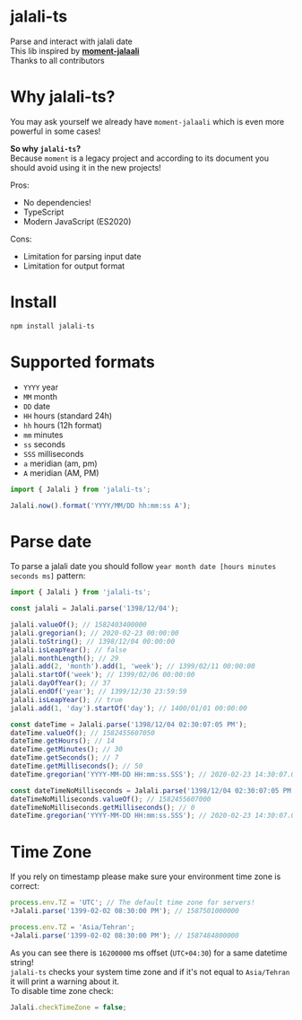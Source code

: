 # jalali-ts

Parse and interact with jalali date  
This lib inspired by **[moment-jalaali](https://github.com/jalaali/moment-jalaali)**  
Thanks to all contributors

# Why jalali-ts? 

You may ask yourself we already have `moment-jalaali` which is even more powerful in some cases!

**So why `jalali-ts`?**  
Because `moment` is a legacy project and according to its document you should avoid using it in the new projects!

Pros:

- No dependencies!
- TypeScript
- Modern JavaScript (ES2020)

Cons:

- Limitation for parsing input date
- Limitation for output format

# Install

```bash
npm install jalali-ts
```

# Supported formats

- `YYYY` year
- `MM` month
- `DD` date
- `HH` hours (standard 24h)
- `hh` hours (12h format)
- `mm` minutes
- `ss` seconds
- `SSS` milliseconds
- `a` meridian (am, pm)
- `A` meridian (AM, PM)

```typescript
import { Jalali } from 'jalali-ts';

Jalali.now().format('YYYY/MM/DD hh:mm:ss A');
```

# Parse date

To parse a jalali date you should follow `year month date [hours minutes seconds ms]` pattern:

```typescript
import { Jalali } from 'jalali-ts';

const jalali = Jalali.parse('1398/12/04');

jalali.valueOf(); // 1582403400000
jalali.gregorian(); // 2020-02-23 00:00:00
jalali.toString(); // 1398/12/04 00:00:00
jalali.isLeapYear(); // false
jalali.monthLength(); // 29
jalali.add(2, 'month').add(1, 'week'); // 1399/02/11 00:00:00
jalali.startOf('week'); // 1399/02/06 00:00:00
jalali.dayOfYear(); // 37
jalali.endOf('year'); // 1399/12/30 23:59:59
jalali.isLeapYear(); // true
jalali.add(1, 'day').startOf('day'); // 1400/01/01 00:00:00

const dateTime = Jalali.parse('1398/12/04 02:30:07:05 PM');
dateTime.valueOf(); // 1582455607050
dateTime.getHours(); // 14
dateTime.getMinutes(); // 30
dateTime.getSeconds(); // 7
dateTime.getMilliseconds(); // 50
dateTime.gregorian('YYYY-MM-DD HH:mm:ss.SSS'); // 2020-02-23 14:30:07.050

const dateTimeNoMilliseconds = Jalali.parse('1398/12/04 02:30:07:05 PM', false);
dateTimeNoMilliseconds.valueOf(); // 1582455607000
dateTimeNoMilliseconds.getMilliseconds(); // 0
dateTime.gregorian('YYYY-MM-DD HH:mm:ss.SSS'); // 2020-02-23 14:30:07.000
```

# Time Zone

If you rely on timestamp please make sure your environment time zone is correct:

```typescript
process.env.TZ = 'UTC'; // The default time zone for servers!
+Jalali.parse('1399-02-02 08:30:00 PM'); // 1587501000000

process.env.TZ = 'Asia/Tehran';
+Jalali.parse('1399-02-02 08:30:00 PM'); // 1587484800000
```

As you can see there is `16200000` ms offset (`UTC+04:30`) for a same datetime string!  
`jalali-ts` checks your system time zone and if it's not equal to `Asia/Tehran` it will print a warning about it.  
To disable time zone check:

```typescript
Jalali.checkTimeZone = false;
```
